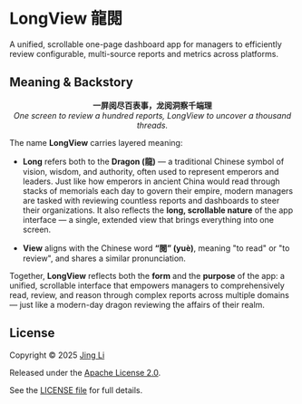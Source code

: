 # LongView 龍閱

A unified, scrollable one-page dashboard app for managers to efficiently review configurable, multi-source reports and metrics across platforms.

## Meaning & Backstory

<p align="center">
  <strong>一屏阅尽百表事，龙阅洞察千端理</strong><br>
  <em>One screen to review a hundred reports, LongView to uncover a thousand threads.</em>
</p>

The name **LongView** carries layered meaning:

- **Long** refers both to the **Dragon (龍)** — a traditional Chinese symbol of vision, wisdom, and authority, often used to represent emperors and leaders.  Just like how emperors in ancient China would read through stacks of memorials each day to govern their empire, modern managers are tasked with reviewing countless reports and dashboards to steer their organizations.  It also reflects the **long, scrollable nature** of the app interface — a single, extended view that brings everything into one screen.

- **View** aligns with the Chinese word **“閱” (yuè)**, meaning "to read" or "to review", and shares a similar pronunciation.

Together, **LongView** reflects both the **form** and the **purpose** of the app:
a unified, scrollable interface that empowers managers to comprehensively read, review, and reason through complex reports across multiple domains — just like a modern-day dragon reviewing the affairs of their realm.

## License

Copyright © 2025 [Jing Li](https://github.com/thyrlian)

Released under the [Apache License 2.0](https://www.apache.org/licenses/LICENSE-2.0).

See the [LICENSE file](https://github.com/thyrlian/LongView/blob/main/LICENSE) for full details.

